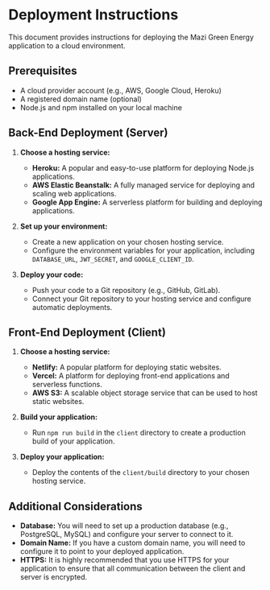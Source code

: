 # Deployment Instructions

This document provides instructions for deploying the Mazi Green Energy application to a cloud environment.

## Prerequisites

*   A cloud provider account (e.g., AWS, Google Cloud, Heroku)
*   A registered domain name (optional)
*   Node.js and npm installed on your local machine

## Back-End Deployment (Server)

1.  **Choose a hosting service:**
    *   **Heroku:** A popular and easy-to-use platform for deploying Node.js applications.
    *   **AWS Elastic Beanstalk:** A fully managed service for deploying and scaling web applications.
    *   **Google App Engine:** A serverless platform for building and deploying applications.

2.  **Set up your environment:**
    *   Create a new application on your chosen hosting service.
    *   Configure the environment variables for your application, including `DATABASE_URL`, `JWT_SECRET`, and `GOOGLE_CLIENT_ID`.

3.  **Deploy your code:**
    *   Push your code to a Git repository (e.g., GitHub, GitLab).
    *   Connect your Git repository to your hosting service and configure automatic deployments.

## Front-End Deployment (Client)

1.  **Choose a hosting service:**
    *   **Netlify:** A popular platform for deploying static websites.
    *   **Vercel:** A platform for deploying front-end applications and serverless functions.
    *   **AWS S3:** A scalable object storage service that can be used to host static websites.

2.  **Build your application:**
    *   Run `npm run build` in the `client` directory to create a production build of your application.

3.  **Deploy your application:**
    *   Deploy the contents of the `client/build` directory to your chosen hosting service.

## Additional Considerations

*   **Database:** You will need to set up a production database (e.g., PostgreSQL, MySQL) and configure your server to connect to it.
*   **Domain Name:** If you have a custom domain name, you will need to configure it to point to your deployed application.
*   **HTTPS:** It is highly recommended that you use HTTPS for your application to ensure that all communication between the client and server is encrypted.

